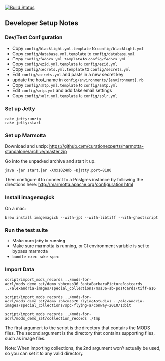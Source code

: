 [![Build Status](https://travis-ci.org/curationexperts/alexandria-v2.svg?branch=master)](https://travis-ci.org/curationexperts/alexandria-v2)

## Developer Setup Notes

### Dev/Test Configuration
  * Copy `config/blacklight.yml.template` to `config/blacklight.yml`
  * Copy `config/database.yml.template` to `config/database.yml`
  * Copy `config/fedora.yml.template` to `config/fedora.yml`
  * Copy `config/ezid.yml.template` to `config/ezid.yml`
  * Copy `config/secrets.yml.template` to `config/secrets.yml`
  * Edit `config/secrets.yml` and paste in a new secret key
  * update the host\_name in `config/environments/{environment}.rb`
  * Copy `config/smtp.yml.template` to `config/smtp.yml`
  * Edit `config/smtp.yml` and add fake email settings
  * Copy `config/solr.yml.template` to `config/solr.yml`

### Set up Jetty

```
rake jetty:unzip
rake jetty:start
```

### Set up Marmotta

Download and unzip: https://github.com/curationexperts/marmotta-standalone/archive/master.zip

Go into the unpacked archive and start it up.
```
java -jar start.jar -Xmx1024mb -Djetty.port=8180
```

Then configure it to connect to a Postgres instance by following the directions here:
http://marmotta.apache.org/configuration.html

### Install imagemagick

On a mac:
```
brew install imagemagick --with-jp2 --with-libtiff --with-ghostscript
```

### Run the test suite

  * Make sure jetty is running
  * Make sure marmotta is running, or CI environment variable is set to bypass marmotta
  * `bundle exec rake spec`

### Import Data

```
script/import_mods_records ../mods-for-adrl/mods_demo_set/demo_sbhcmss36_SantaBarbaraPicturePostcards ../alexandria-images/special_collections/mss36-sb-postcards/tiff-a16

script/import_mods_records ../mods-for-adrl/mods_demo_set/demo_sbhcmss78_FlyingAStudios ../alexandria-images/special_collections/spc-flying-a/conway-2010/16bit

script/import_mods_records ../mods-for-adrl/mods_demo_set/collection_records ./tmp
```

The first argument to the script is the directory that contains the MODS files.  The second argument is the directory that contains supporting files, such as image files.

Note:  When importing collections, the 2nd argument won't actually be used, so you can set it to any valid directory.

